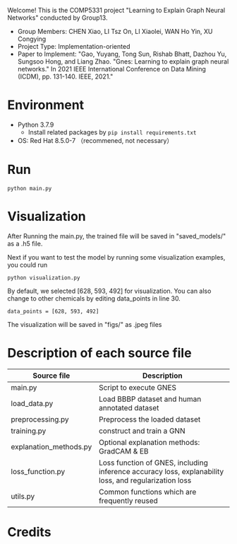 Welcome! This is the COMP5331 project "Learning to Explain Graph Neural Networks" conducted by Group13.  

* Group Members: CHEN Xiao, LI Tsz On, LI Xiaolei, WAN Ho Yin, XU Congying
* Project Type: Implementation-oriented
* Paper to Implement:
"Gao, Yuyang, Tong Sun, Rishab Bhatt, Dazhou Yu, Sungsoo Hong, and Liang Zhao. "Gnes: Learning to explain graph neural networks." In 2021 IEEE International Conference on Data Mining (ICDM), pp. 131-140. IEEE, 2021."



# Environment 
* Python 3.7.9
    * Install related packages by `pip install requirements.txt`
* OS: Red Hat 8.5.0-7 （recommened, not necessary）

# Run
```
python main.py
```

# Visualization
After Running the main.py, the trained file will be saved in "saved_models/" as a .h5 file. 

Next if you want to test the model by running some visualization examples, you could run
```
python visualization.py
```
By default, we selected [628, 593, 492] for visualization. You can also change to other chemicals by editing data_points in line 30.  
```
data_points = [628, 593, 492]
```
The visualization will be saved in "figs/" as .jpeg files
# Description of each source file
| Source file | Description |
| --- | ----------- |
| main.py | Script to execute GNES |
| load_data.py | Load BBBP dataset and human annotated dataset |
| preprocessing.py | Preprocess the loaded dataset |
| training.py | construct and train a GNN |
| explanation_methods.py | Optional explanation methods: GradCAM & EB |
| loss_function.py | Loss function of GNES, including inference accuracy loss, explanability loss, and regularization loss |
| utils.py | Common functions which are frequently reused|

# Credits